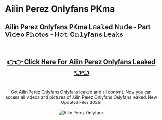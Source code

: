 # Ailin Perez Onlyfans PKma

<h2>Ailin Perez Onlyfans PKma  L𝚎a𝚔ed N𝚞𝚍e - Part Vi𝚍𝚎o P𝚑𝚘tos - H𝚘𝚝 O𝚗𝚕yf𝚊ns L𝚎a𝚔s</h2>
<br>
<div align="center">
<h2><a href="https://213.232.235.80/live/video.php?q=ailin-perez-onlyfans" rel="nofollow">👉👉 Click Here For Ailin Perez Onlyfans Leaked 👈👈</a></h2>

<br>
Get Ailin Perez Onlyfans Onlyfans leaked and all content. Now you can access all videos and pictures of Ailin Perez Onlyfans Onlyfans leaked. New Updated Files 2025!
<br>
<br>
<a href="https://213.232.235.80/live/video.php?q=ailin-perez-onlyfans" rel="nofollow" data-target="animated-image.originalLink"><img src="https://i.imgur.com/dJHk4Zq.gif" alt="Ailin Perez Onlyfans" style="max-width: 100%; display: inline-block;" data-target="animated-image.originalImage"></a>
</div>
<br>